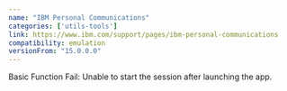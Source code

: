 ```yaml
---
name: "IBM Personal Communications"
categories: ['utils-tools']
link: https://www.ibm.com/support/pages/ibm-personal-communications
compatibility: emulation
versionFrom: "15.0.0.0"
---
```


Basic Function Fail: Unable to start the session after launching the app.